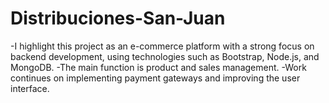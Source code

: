 ﻿# Distribuciones-San-Juan 
 
 -I highlight this project as an e-commerce platform with a strong focus on backend development, using technologies such as Bootstrap, Node.js, and MongoDB. 
 -The main function is product and sales management.
 -Work continues on implementing payment gateways and improving the user interface.
